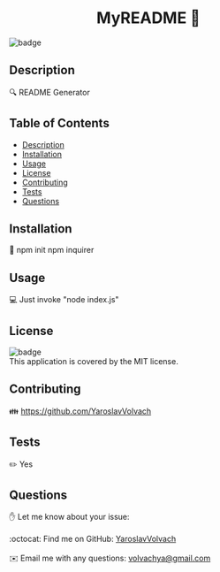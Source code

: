 
<h1 align="center">MyREADME 👋</h1>

![badge](https://img.shields.io/badge/license-MIT-brightgreen)<br />

## Description
🔍 README Generator

## Table of Contents
- [Description](#description)
- [Installation](#installation)
- [Usage](#usage)
- [License](#license)
- [Contributing](#contributing)
- [Tests](#tests)
- [Questions](#questions)

## Installation
💾 npm init npm inquirer

## Usage
💻 Just invoke "node index.js"

## License
![badge](https://img.shields.io/badge/license-MIT-brightgreen)
<br />
This application is covered by the MIT license. 

## Contributing
👪 https://github.com/YaroslavVolvach

## Tests
✏️ Yes

## Questions
✋ Let me know about your issue:<br />
<br />
:octocat: Find me on GitHub: [YaroslavVolvach](https://github.com/YaroslavVolvach)<br />
<br />
✉️ Email me with any questions: volvachya@gmail.com<br /><br />
  